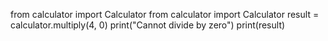 from calculator import Calculator
from calculator import Calculator
    result = calculator.multiply(4, 0)
    print("Cannot divide by zero")
    print(result)
